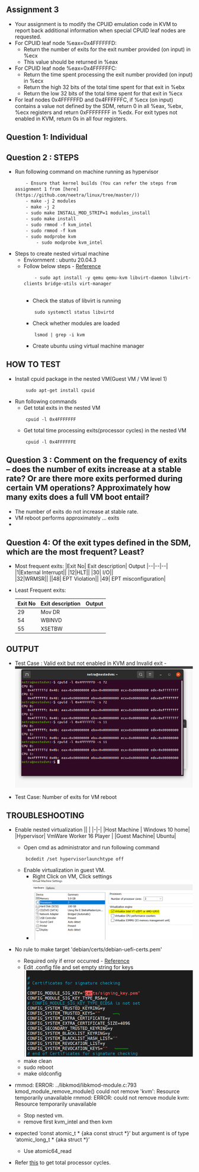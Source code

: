 ## Assignment 3
- Your assignment is to modify the CPUID emulation code in KVM to report back additional information when special CPUID leaf nodes are requested.
- For CPUID leaf node %eax=0x4FFFFFFD:
	- Return the number of exits for the exit number provided (on input) in %ecx
	- This value should be returned in %eax 
- For CPUID leaf node %eax=0x4FFFFFFC:
	- Return the time spent processing the exit number provided (on input) in %ecx
	- Return the high 32 bits of the total time spent for that exit in %ebx
	- Return the low 32 bits of the total time spent for that exit in %ecx
- For leaf nodes 0x4FFFFFFD and 0x4FFFFFFC, if %ecx (on input) contains a value not defined by the 
  SDM, return 0 in all %eax, %ebx, %ecx registers and return 0xFFFFFFFF in %edx. For exit types not 
  enabled in KVM, return 0s in all four registers.
## Question 1: Individual
## Question 2 : STEPS
-  Run following command on machine running as hypervisor
    ```
	    - Ensure that kernel builds (You can refer the steps from assignment 1 from [here](https://github.com/neetra/linux/tree/master/))
	    - make -j 2 modules
	    - make -j 2
	    - sudo make INSTALL_MOD_STRIP=1 modules_install
	    - sudo make install
	    - sudo rmmod -f kvm_intel
	    - sudo rmmod -f kvm
   	    - sudo modprobe kvm
            - sudo modprobe kvm_intel	

    ```
- Steps to create nested virtual machine
	- Enviornment : ubuntu 20.04.3
	- Follow below steps - [Reference](https://www.tecmint.com/install-kvm-on-ubuntu/)
		```
			- sudo apt install -y qemu qemu-kvm libvirt-daemon libvirt-clients bridge-utils virt-manager
			
		```
		- Check the status of libvirt is running
		```
			sudo systemctl status libvirtd
		```
		- Check whether modules are loaded
		```
			lsmod | grep -i kvm
		```
		- Create ubuntu using virtual machine manager

## HOW TO TEST
- Install cpuid package in the nested VM(Guest VM / VM level 1)
	```
		sudo apt-get install cpuid
	```
- Run following commands
	-  Get total exits in the nested VM
	```
		cpuid -l 0x4FFFFFFF	
	```
	-  Get total time processing exits(processor cycles) in the nested VM
	```
		cpuid -l 0x4FFFFFFE

## Question 3 : Comment on the frequency of exits – does the number of exits increase at a stable rate? Or are there more exits performed during certain VM operations? Approximately how many exits does a full VM boot entail?
- The number of exits do not increase at stable rate.
- VM reboot performs approximately ... exits
- 
## Question 4:  Of the exit types defined in the SDM, which are the most frequent? Least?
- Most frequent exits:
	|Exit No| Exit description| Output
	|--|--|--|
	|1|External Interrupt||
	|12|HLT||
	|30| I/O||	
	|32|WRMSR||
	||48| EPT Violation||
	|49| EPT misconfiguration|
- Least Frequent exits:
	
	|Exit No| Exit description| Output
	|--|--|--|
	|29|Mov DR||
	|54|WBINVD||
	|55|XSETBW||
## OUTPUT
   - Test Case : Valid exit but not enabled in KVM and Invalid exit
	- ![](ass3/CornerCase.png)
 

   - Test Case: Number of exits for VM reboot
## TROUBLESHOOTING
- Enable nested virtualization
    || |
    |-|-|
    |Host Machine | Windows 10 home|
    |Hypervisor|  VmWare Worker 16 Player |
    |Guest Machine| Ubuntu|
    - Open cmd as administrator and run following command
    ```
        bcdedit /set hypervisorlaunchtype off

    ```
    - Enable virtualization in  guest VM. 
        - Right Click on VM, Click settings
        - ![Enable virtualization](en_v.PNG)

-   No rule to make target 'debian/certs/debian-uefi-certs.pem'     
    - Required only if error occurred - [Reference](https://stackoverflow.com/questions/67670169/compiling-kernel-gives-error-no-rule-to-make-target-debian-certs-debian-uefi-ce)
    - Edit .config file and set empty string for keys
        ![Enable virtualization](emp_keys.PNG)
    - make clean
    - sudo reboot
    - make oldconfig 
-   rmmod: ERROR: ../libkmod/libkmod-module.c:793 kmod_module_remove_module() could not remove 'kvm': Resource temporarily unavailable
    rmmod: ERROR: could not remove module kvm: Resource temporarily unavailable
	- Stop nested vm.
	- remove first kvm_intel and then kvm
-  expected ‘const atomic_t * {aka const struct <anonymous> *}’ but argument is of type ‘atomic_long_t * {aka struct <anonymous> *}’
    - Use atomic64_read
-  Refer [this](https://stackoverflow.com/questions/13772567/how-to-get-the-cpu-cycle-count-in-x86-64-from-c) to get total processor cycles.
 		       
    
    



     

